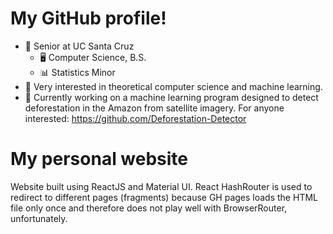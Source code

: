 # My GitHub profile!
- 🏫 Senior at UC Santa Cruz
  - 🖥️ Computer Science, B.S.
  - 📊 Statistics Minor
- 🧮 Very interested in theoretical computer science and machine learning.
- 🧬 Currently working on a machine learning program designed to detect deforestation in the Amazon from satellite imagery. For anyone interested: https://github.com/Deforestation-Detector


# My personal website

Website built using ReactJS and Material UI. React HashRouter is used to redirect to different pages (fragments) because GH pages loads the HTML file only once and therefore does not play well with BrowserRouter, unfortunately.
